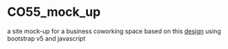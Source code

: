# CO55_mock_up
a site mock-up for a business coworking space based on this [design](https://xd.adobe.com/view/d92a7930-0566-41e9-b8b5-d926ef670606-8c79/ ) using bootstrap v5 and javascript
